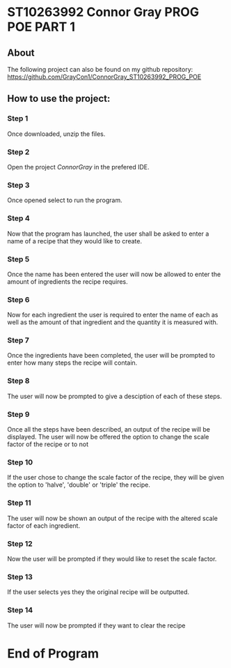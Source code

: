 # ST10263992 Connor Gray PROG POE PART 1

## About
The following project can also be found on my github repository: https://github.com/GrayCon1/ConnorGray_ST10263992_PROG_POE

## How to use the project:
### Step 1
Once downloaded, unzip the files.

### Step 2
Open the project _ConnorGray_ in the prefered IDE.

### Step 3
Once opened select to run the program. 

### Step 4 
Now that the program has launched, the user shall be asked to enter a name of a recipe that they would like to create.

### Step 5
Once the name has been entered the user will now be allowed to enter the amount of ingredients the recipe requires.

### Step 6
Now for each ingredient the user is required to enter the name of each as well as the amount of that ingredient and the quantity it is measured with.

### Step 7
Once the ingredients have been completed, the user will be prompted to enter how many steps the recipe will contain.

### Step 8
The user will now be prompted to give a desciption of each of these steps.

### Step 9
Once all the steps have been described, an output of the recipe will be displayed. The user will now be offered the option to change the scale factor of the recipe or to not

### Step 10
If the user chose to change the scale factor of the recipe, they will be given the option to 'halve', 'double' or 'triple' the recipe.

### Step 11
The user will now be shown an output of the recipe with the altered scale factor of each ingredient.

### Step 12
Now the user will be prompted if they would like to reset the scale factor.

### Step 13 
If the user selects yes they the original recipe will be outputted.

### Step 14
The user will now be prompted if they want to clear the recipe

# End of Program
